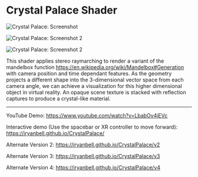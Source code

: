 # Crystal Palace Shader

![Crystal Palace: Screenshot](https://user-images.githubusercontent.com/25379378/83323172-db8fce80-a211-11ea-9fd8-990728d9aeb4.png)

![Crystal Palace: Screenshot 2](https://user-images.githubusercontent.com/25379378/83585100-ceb6f780-a4fd-11ea-8b79-d2bca3313dad.jpg)

![Crystal Palace: Screenshot 2](https://user-images.githubusercontent.com/25379378/83585331-6ae0fe80-a4fe-11ea-8b85-32eaf6655d43.jpg)

This shader applies stereo raymarching to render a variant of the mandelbox function
https://en.wikipedia.org/wiki/Mandelbox#Generation with camera position and time dependant features. As the geometry projects a different shape into the 3-dimensional vector space from each camera angle, we can achieve a visualization for this higher dimensional object in virtual reality. An opaque scene texture is stacked with reflection captures to produce a crystal-like material.

---

YouTube Demo:
https://www.youtube.com/watch?v=LbabOv4jEVc

Interactive demo (Use the spacebar or XR controller to move forward):
https://iryanbell.github.io/CrystalPalace/

Alternate Version 2:
https://iryanbell.github.io/CrystalPalace/v2

Alternate Version 3:
https://iryanbell.github.io/CrystalPalace/v3

Alternate Version 4:
https://iryanbell.github.io/CrystalPalace/v4
